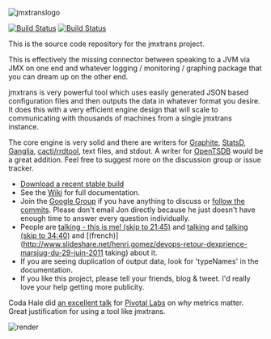 ![jmxtranslogo](http://www.jmxtrans.org/images/jmxtrans-logo.gif)

[![Build Status](https://secure.travis-ci.org/jmxtrans/jmxtrans.png?branch=master)](http://travis-ci.org/jmxtrans/jmxtrans)
[![Build Status](https://buildhive.cloudbees.com/job/jmxtrans/job/jmxtrans/badge/icon)](https://buildhive.cloudbees.com/job/jmxtrans/job/jmxtrans/)

This is the source code repository for the jmxtrans project.

This is effectively the missing connector between speaking to a JVM via JMX on one end and whatever logging / monitoring / graphing package that you can dream up on the other end.

jmxtrans is very powerful tool which uses easily generated JSON based configuration files and then outputs the data in whatever format you desire. It does this with a very efficient engine design that will scale to communicating with thousands of machines from a single jmxtrans instance.

The core engine is very solid and there are writers for [Graphite](http://graphite.wikidot.com/), [StatsD](https://github.com/etsy/statsd), [Ganglia](http://ganglia.sourceforge.net/), [cacti/rrdtool](http://www.cacti.net/), text files, and stdout. A writer for [OpenTSDB](http://opentsdb.net/) would be a great addition. Feel free to suggest more on the discussion group or issue tracker.

  * [Download a recent stable build](https://github.com/jmxtrans/jmxtrans/downloads)
  * See the [Wiki](https://github.com/jmxtrans/jmxtrans/wiki) for full documentation.
  * Join the [Google Group](http://groups.google.com/group/jmxtrans) if you have anything to discuss or [follow the commits](http://groups.google.com/group/jmxtrans-commits). Please don't email Jon directly because he just doesn't have enough time to answer every question individually.
  * People are [talking - this is me! (skip to 21:45)](http://www.justin.tv/kctv88/b/290736874) and [talking](http://www.slideshare.net/cyrille.leclerc/paris-devops-monitoring-and-feature-toggle-pattern-with-jmx) and [talking (skip to 34:40)](http://www.justin.tv/kctv88/b/288229232) and [(french)](http://www.slideshare.net/henri.gomez/devops-retour-dexprience-marsjug-du-29-juin-2011 taking) about it.
  * If you are seeing duplication of output data, look for 'typeNames' in the documentation.
  * If you like this project, please tell your friends, blog & tweet. I'd really love your help getting more publicity.

Coda Hale did [an excellent talk](http://pivotallabs.com/talks/139-metrics-metrics-everywhere) for [Pivotal Labs](http://pivotallabs.com/) on *why* metrics matter. Great justification for using a tool like jmxtrans.

![render](http://jmxtrans.googlecode.com/svn/wiki/render.png)

